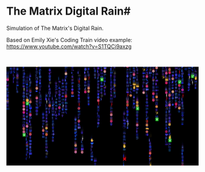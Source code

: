 # The Matrix Digital Rain#

Simulation of The Matrix's Digital Rain.

Based on Emily Xie's Coding Train video example:
https://www.youtube.com/watch?v=S1TQCi9axzg

</br>
<p align="center">
  <img src="Dingbats/images/screenShot.png" width="750px"/>
</p>
